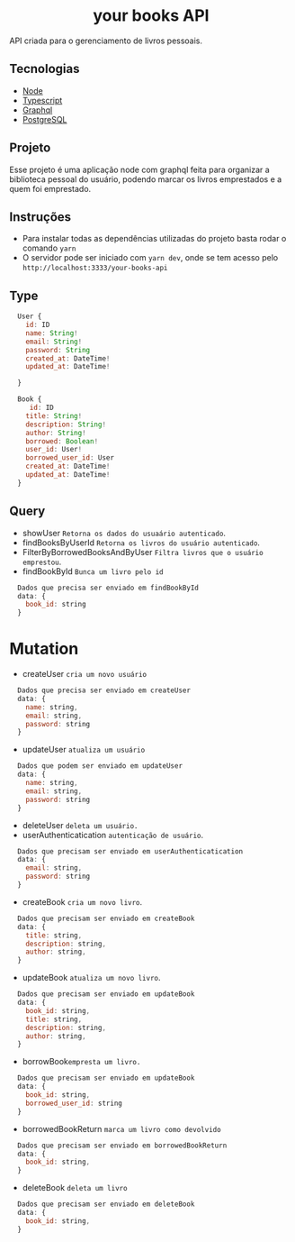 <h1 align='center' >your books API</h1>

API criada para o gerenciamento de livros pessoais.

## Tecnologias

- [Node](https://nodejs.org/en/)
- [Typescript](https://www.typescriptlang.org)
- [Graphql](https://graphql.org)
- [PostgreSQL](https://www.postgresql.org)

## Projeto

Esse projeto é uma aplicação node com graphql feita para organizar a biblioteca pessoal do usuário, podendo marcar os livros emprestados e a quem foi emprestado.

## Instruções

- Para instalar todas as dependências utilizadas do projeto basta rodar o comando `yarn`
- O servidor pode ser iniciado com `yarn dev`, onde se tem acesso pelo `http://localhost:3333/your-books-api`

## Type

```javascript
  User {
    id: ID
    name: String!
    email: String!
    password: String
    created_at: DateTime!
    updated_at: DateTime!

  }
```

```javascript
  Book {
     id: ID
    title: String!
    description: String!
    author: String!
    borrowed: Boolean!
    user_id: User!
    borrowed_user_id: User
    created_at: DateTime!
    updated_at: DateTime!
  }
```


## Query
- showUser `Retorna os dados do usuaário autenticado`.
- findBooksByUserId `Retorna os livros do usuário autenticado`.
- FilterByBorrowedBooksAndByUser `Filtra livros que o usuário emprestou`.
- findBookById `Bunca um livro pelo id` 
```javascript
  Dados que precisa ser enviado em findBookById
  data: { 
    book_id: string
  }
```

# Mutation
- createUser `cria um novo usuário`
```javascript
  Dados que precisa ser enviado em createUser
  data: { 
    name: string,
    email: string,
    password: string
  }
```
- updateUser `atualiza um usuário`
```javascript
  Dados que podem ser enviado em updateUser
  data: { 
    name: string,
    email: string,
    password: string
  }
```
- deleteUser `deleta um usuário.`
- userAuthenticatication `autenticação de usuário`.
```javascript
  Dados que precisam ser enviado em userAuthenticatication
  data: { 
    email: string,
    password: string
  }
```
- createBook `cria um novo livro`.
```javascript
  Dados que precisam ser enviado em createBook
  data: { 
    title: string,
    description: string,
    author: string,
  }
```
- updateBook `atualiza um novo livro`.
```javascript
  Dados que precisam ser enviado em updateBook
  data: { 
    book_id: string,
    title: string,
    description: string,
    author: string,
  }
```
- borrowBook`empresta um livro.`
```javascript
  Dados que precisam ser enviado em updateBook
  data: { 
    book_id: string,
    borrowed_user_id: string
  }
```
- borrowedBookReturn `marca um livro como devolvido`
```javascript
  Dados que precisam ser enviado em borrowedBookReturn
  data: { 
    book_id: string,
  }
```
- deleteBook `deleta um livro`
```javascript
  Dados que precisam ser enviado em deleteBook
  data: { 
    book_id: string,
  }
```
